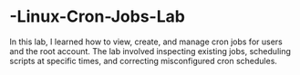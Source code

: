 # -Linux-Cron-Jobs-Lab
In this lab, I learned how to view, create, and manage cron jobs for users and the root account. The lab involved inspecting existing jobs, scheduling scripts at specific times, and correcting misconfigured cron schedules.
